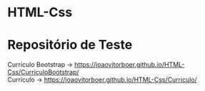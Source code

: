 # HTML-Css

<h1> Repositório de Teste </h1>




Curriculo Bootstrap -> https://joaovitorboer.github.io/HTML-Css/CurriculoBootstrap/ <br>
Curriculo -> https://joaovitorboer.github.io/HTML-Css/Curriculo/
